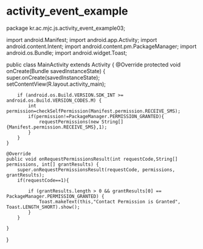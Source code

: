 # activity_event_example

package kr.ac.mjc.js.activity_event_example03;

import android.Manifest;
import android.app.Activity;
import android.content.Intent;
import android.content.pm.PackageManager;
import android.os.Bundle;
import android.widget.Toast;

public class MainActivity extends Activity {
    @Override
    protected void onCreate(Bundle savedInstanceState) {
        super.onCreate(savedInstanceState);
        setContentView(R.layout.activity_main);

        if (android.os.Build.VERSION.SDK_INT >= android.os.Build.VERSION_CODES.M) {
            int permission=checkSelfPermission(Manifest.permission.RECEIVE_SMS);
            if(permission!=PackageManager.PERMISSION_GRANTED){
                requestPermissions(new String[]{Manifest.permission.RECEIVE_SMS},1);
            }
        }
    }

    @Override
    public void onRequestPermissionsResult(int requestCode,String[] permissions, int[] grantResults) {
        super.onRequestPermissionsResult(requestCode, permissions, grantResults);
        if(requestCode==1){

            if (grantResults.length > 0 && grantResults[0] == PackageManager.PERMISSION_GRANTED) {
                Toast.makeText(this,"Contact Permission is Granted", Toast.LENGTH_SHORT).show();
            }
        }

    }
}
